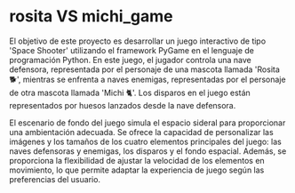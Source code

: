 # rosita VS michi_game
El objetivo de este proyecto es desarrollar un juego interactivo de tipo 'Space Shooter' utilizando el framework PyGame en el lenguaje de programación Python. En este juego, el jugador controla una nave defensora, representada por el personaje de una mascota llamada 'Rosita 🐕', mientras se enfrenta a naves enemigas, representadas por el personaje de otra mascota llamada 'Michi 🐈'. Los disparos en el juego están representados por huesos lanzados desde la nave defensora.

El escenario de fondo del juego simula el espacio sideral para proporcionar una ambientación adecuada. Se ofrece la capacidad de personalizar las imágenes y los tamaños de los cuatro elementos principales del juego: las naves defensoras y enemigas, los disparos y el fondo espacial. Además, se proporciona la flexibilidad de ajustar la velocidad de los elementos en movimiento, lo que permite adaptar la experiencia de juego según las preferencias del usuario.
